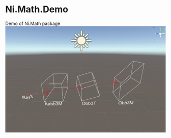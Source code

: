 # Ni.Math.Demo
Demo of Ni.Math package
![demo](https://github.com/StephanieRct/Ni.Math.Demo/blob/main/demo.png)

